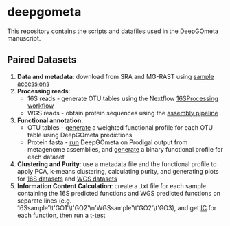 # deepgometa
This repository contains the scripts and datafiles used in the DeepGOmeta manuscript.

## Paired Datasets
1. **Data and metadata**: download from SRA and MG-RAST using [sample accessions](PairedDatasets/Sample_data.csv)
2. **Processing reads**:
   * 16S reads - generate OTU tables using the Nextflow [16SProcessing workflow](https://github.com/bio-ontology-research-group/16SProcessing)
   * WGS reads - obtain protein sequences using the [assembly pipeline](PairedDatasets/WGSPipeline.py)
3. **Functional annotation**:
   * OTU tables - [generate](PairedDatasets/16S_function_abundance.py) a weighted functional profile for each OTU table using DeepGOmeta predictions
   * Protein fasta - [run]() DeepGOmeta on Prodigal output from metagenome assemblies, and [generate](PairedDatasets/WGS_function_binary.py) a binary functional profile for each dataset
4. **Clustering and Purity**: use a metadata file and the functional profile to apply PCA, k-means clustering, calculating purity, and generating plots for [16S datasets](PairedDatasets/16S_pheno_PCA.py) and [WGS datasets](PairedDatasets/WGS_pheno_PCA.py)
5. **Information Content Calculation**: create a .txt file for each sample containing the 16S predicted functions and WGS predicted functions on separate lines (e.g. 16Ssample'\t'GO1'\t'GO2'\n'WGSsample'\t'GO2'\t'GO3), and get [IC](PairedDatastes/ICVectorSim.groovy) for each function, then run a [t-test](PairedDatasets/t-test_IC.py)
